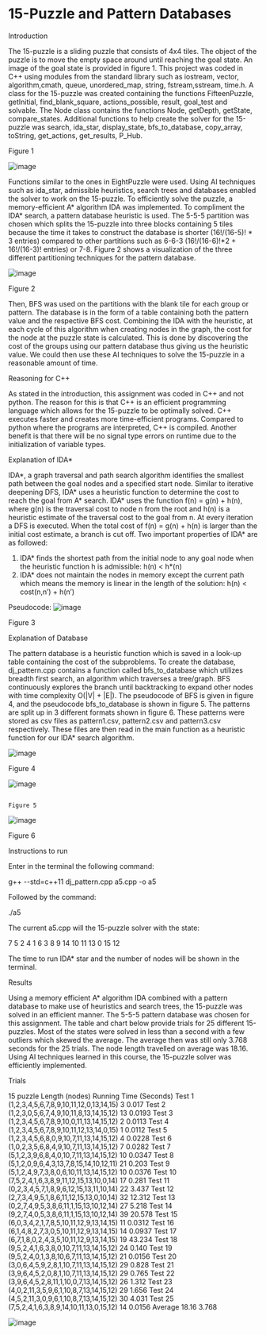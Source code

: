 
# 15-Puzzle and Pattern Databases




Introduction

The 15-puzzle is a sliding puzzle that consists of 4x4 tiles. The object of the puzzle is to move the empty space around until reaching the goal state. An image of the goal state is provided in figure 1.  This project was coded in C++ using modules from the  standard library such as iostream, vector, algorithm,cmath, queue, unordered_map, string, fstream,sstream, time.h. A class for the 15-puzzle was created containing the functions FifteenPuzzle, getInitial, find_blank_square, actions_possible, result, goal_test and solvable. The Node class contains the functions Node, getDepth, getState, compare_states. Additional functions to help create the solver for the 15-puzzle was search, ida_star, display_state, bfs_to_database, copy_array, toString, get_actions, get_results, P_Hub.






 
Figure 1


![image](https://user-images.githubusercontent.com/52853478/106701909-4e6cf880-659c-11eb-8131-28815274fa6a.png)






Functions similar to the ones in EightPuzzle were used. Using AI techniques such as ida_star, admissible heuristics, search trees and databases enabled the solver to work on the 15-puzzle. To efficiently solve the puzzle, a memory-efficient A* algorithm IDA was implemented. To compliment the IDA* search, a pattern database heuristic is used. The 5-5-5 partition was chosen which splits the 15-puzzle into three blocks containing 5 tiles because the time it takes to construct the database is shorter (16!/(16-5)! * 3 entries) compared to other partitions such as 6-6-3 (16!/(16-6)!*2 + 16!/(16-3)! entries) or 7-8. Figure 2 shows a visualization of the three different partitioning techniques for the pattern database.



![image](https://user-images.githubusercontent.com/52853478/106702052-925ffd80-659c-11eb-9ac6-e0b287824ed9.png)

 
Figure 2



Then, BFS was used on the partitions with the blank tile for each group or pattern. The database is in the form of a table containing both the pattern value and the respective BFS cost. Combining the IDA with the heuristic, at each cycle of this algorithm when creating nodes in the graph, the cost for the node at the puzzle state is calculated. This is done by discovering the cost of the groups using our pattern database thus giving us the heuristic value. We could then use these AI techniques to solve the 15-puzzle in a reasonable amount of time.









Reasoning for C++

As stated in the introduction, this assignment was coded in C++ and not python. The reason for this is that C++ is an efficient programming language which allows for the 15-puzzle to be optimally solved. C++ executes faster and creates more time-efficient programs. Compared to python where the programs are interpreted, C++ is compiled. Another benefit is that there will be no signal type errors on runtime due to the initialization of variable types.


Explanation of IDA* 

IDA*, a graph traversal and path search algorithm identifies the smallest path between the goal nodes and a specified start node. Similar to iterative deepening DFS, IDA* uses a heuristic function to determine the cost to reach the goal from A* search. IDA* uses the function f(n) = g(n) + h(n), where g(n) is the traversal cost to node n from the root and h(n) is a heuristic estimate of the traversal cost to the goal from n. At every iteration a DFS is executed. When the total cost of f(n) = g(n) + h(n) is larger than the initial cost estimate, a branch is cut off. Two important properties of IDA* are as followed:

1.	IDA* finds the shortest path from the initial node to any goal node when the heuristic function h is admissible: h(n) < h*(n)
2.	IDA* does not maintain the nodes in memory except the current path which means the memory is linear in the length of the solution: h(n) < cost(n,n’) + h(n’)






Pseudocode: 
![image](https://user-images.githubusercontent.com/52853478/106702107-a99eeb00-659c-11eb-9ac6-ead1251a9dcd.png)

Figure 3





Explanation of Database

The pattern database is a heuristic function which is saved in a look-up table containing the cost of the subproblems. To create the database, dj_pattern.cpp contains a function called bfs_to_database which utilizes breadth first search, an algorithm which traverses a tree/graph. BFS continuously explores the branch until backtracking to expand other nodes with time complexity O(|V| + |E|). The pseudocode of BFS is given in figure 4, and the pseudocode bfs_to_database is shown in figure 5. The patterns are split up in 3 different formats shown in figure 6. These patterns were stored as csv files as pattern1.csv, pattern2.csv and pattern3.csv respectively. These files are then read in the main function as a heuristic function for our IDA* search algorithm.



![image](https://user-images.githubusercontent.com/52853478/106702157-bb808e00-659c-11eb-9574-b8cbbb85a56a.png)
 

Figure 4


![image](https://user-images.githubusercontent.com/52853478/106702181-c804e680-659c-11eb-8e54-3767cd3129a6.png)






                        
                                                                         Figure 5
			




![image](https://user-images.githubusercontent.com/52853478/106702220-d3f0a880-659c-11eb-9786-1b83dd84a4db.png)


		
 
Figure 6






Instructions to run

Enter in the terminal the following command:

g++ --std=c++11 dj_pattern.cpp a5.cpp -o a5

Followed by the command:

./a5

The current a5.cpp will the 15-puzzle solver with the state:

 7   5   2   4
 1   6   3   8
 9  14 10 11
13  0  15  12

The time to run IDA* star and the number of nodes will be shown in the terminal.

Results

Using a memory efficient A* algorithm IDA combined with a pattern database to make use of heuristics and search trees, the 15-puzzle was solved in an efficient manner. The 5-5-5 pattern database was chosen for this assignment. The table and chart below provide trials for 25 different 15-puzzles. Most of the states were solved in less than a second with a few outliers which skewed the average. The average then was still only 3.768 seconds for the 25 trials. The node length travelled on average was 18.16. Using AI techniques learned in this course, the 15-puzzle solver was efficiently implemented.












Trials 

15 puzzle	Length (nodes)	Running Time (Seconds)
Test 1 (1,2,3,4,5,6,7,8,9,10,11,12,0,13,14,15)	3	0.017
Test 2 (1,2,3,0,5,6,7,4,9,10,11,8,13,14,15,12)	13	0.0193
Test 3 (1,2,3,4,5,6,7,8,9,10,0,11,13,14,15,12)	2	0.0113
Test 4 (1,2,3,4,5,6,7,8,9,10,11,12,13,14,0,15)	1	0.0112
Test 5 (1,2,3,4,5,6,8,0,9,10,7,11,13,14,15,12)	4	0.0228
Test 6 (1,0,2,3,5,6,8,4,9,10,7,11,13,14,15,12)	7	0.0282
Test 7 (5,1,2,3,9,6,8,4,0,10,7,11,13,14,15,12)	10	0.0347
Test 8 (5,1,2,0,9,6,4,3,13,7,8,15,14,10,12,11)	21	0.203
Test 9 (5,1,2,4,9,7,3,8,0,6,10,11,13,14,15,12)	10	0.0376
Test 10 (7,5,2,4,1,6,3,8,9,11,12,15,13,10,0,14)	17	0.281
Test 11 (0,2,3,4,5,7,1,8,9,6,12,15,13,11,10,14)	22	3.437
Test 12 (2,7,3,4,9,5,1,8,6,11,12,15,13,0,10,14)	32	12.312
Test 13 (0,2,7,4,9,5,3,8,6,11,1,15,13,10,12,14)	27	5.218
Test 14 (9,2,7,4,0,5,3,8,6,11,1,15,13,10,12,14)	39	20.578
Test 15 (6,0,3,4,2,1,7,8,5,10,11,12,9,13,14,15)	11	0.0312
Test 16 (6,1,4,8,2,7,3,0,5,10,11,12,9,13,14,15)	14	0.0937
Test 17 (6,7,1,8,0,2,4,3,5,10,11,12,9,13,14,15)	19	43.234
Test 18 (9,5,2,4,1,6,3,8,0,10,7,11,13,14,15,12)	24	0.140
Test 19 (9,5,2,4,0,1,3,8,10,6,7,11,13,14,15,12)	21	0.0156
Test 20 (3,0,6,4,5,9,2,8,1,10,7,11,13,14,15,12)	29	0.828
Test 21 (3,9,6,4,5,2,0,8,1,10,7,11,13,14,15,12)	29	0.765
Test 22 (3,9,6,4,5,2,8,11,1,10,0,7,13,14,15,12)	26	1.312
Test 23 (4,0,2,11,3,5,9,6,1,10,8,7,13,14,15,12)	29	1.656
Test 24 (4,5,2,11,3,0,9,6,1,10,8,7,13,14,15,12)	30	4.031
Test 25 (7,5,2,4,1,6,3,8,9,14,10,11,13,0,15,12)	14	0.0156
 Average 	18.16	3.768

 
![image](https://user-images.githubusercontent.com/52853478/106702270-e965d280-659c-11eb-85e1-94684569fc35.png)


